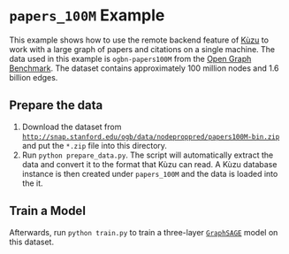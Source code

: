 # `papers_100M` Example

This example shows how to use the remote backend feature of [Kùzu](https://kuzudb.com) to work with a large graph of papers and citations on a single machine.
The data used in this example is `ogbn-papers100M` from the [Open Graph Benchmark](https://ogb.stanford.edu/).
The dataset contains approximately 100 million nodes and 1.6 billion edges.

## Prepare the data

1. Download the dataset from [`http://snap.stanford.edu/ogb/data/nodeproppred/papers100M-bin.zip`](http://snap.stanford.edu/ogb/data/nodeproppred/papers100M-bin.zip) and put the `*.zip` file into this directory.
1. Run `python prepare_data.py`.
   The script will automatically extract the data and convert it to the format that Kùzu can read.
   A Kùzu database instance is then created under `papers_100M` and the data is loaded into the it.

## Train a Model

Afterwards, run `python train.py` to train a three-layer [`GraphSAGE`](https://pytorch-geometric.readthedocs.io/en/latest/generated/torch_geometric.nn.models.GraphSAGE.html) model on this dataset.
